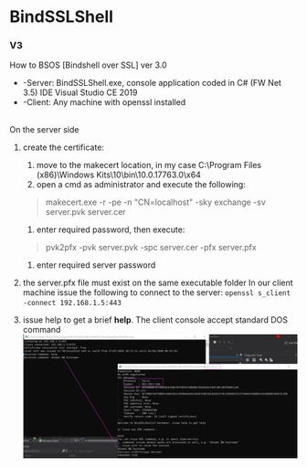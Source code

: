 # BindSSLShell
### V3

How to BSOS [Bindshell over SSL] ver 3.0

* -Server: BindSSLShell.exe, console application coded in C# (FW Net 3.5) IDE Visual Studio CE 2019
* -Client: Any machine with openssl installed
<br/>
On the server side

1. create the certificate:
   1. move to the makecert location, in my case C:\Program Files (x86)\Windows Kits\10\bin\10.0.17763.0\x64
   1. open a cmd as administrator and execute the following: 
   >makecert.exe -r -pe -n "CN=localhost" -sky exchange -sv server.pvk server.cer
   1. enter required password, then execute: 
   >pvk2pfx -pvk server.pvk -spc server.cer -pfx server.pfx
   1. enter required server password

1. the server.pfx file must exist on the same executable folder	
In our client machine issue the following to connect to the server:
`openssl s_client -connect 192.168.1.5:443`

1. issue help to get a brief <b>help</b>. The client console accept standard DOS command
<br>![Screenshot](img/desk.png)

